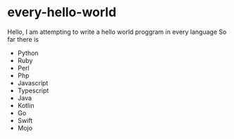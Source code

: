 # every-hello-world

Hello, I am attempting to write a hello world proggram in every language
So far there is

- Python
- Ruby
- Perl
- Php
- Javascript
- Typescript
- Java
- Kotlin
- Go
- Swift
- Mojo
